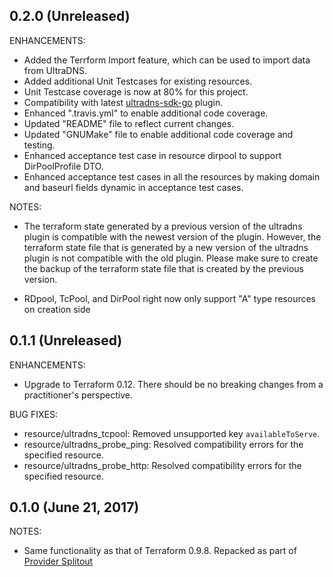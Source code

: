 ## 0.2.0 (Unreleased)

ENHANCEMENTS:
* Added the Terrform Import feature, which can be used to import data from UltraDNS.
* Added additional Unit Testcases for existing resources.
* Unit Testcase coverage is now at 80% for this project.
* Compatibility with latest [ultradns-sdk-go](https://github.com/ultradns/ultradns-sdk-go) plugin.
* Enhanced ".travis.yml" to enable additional code coverage.
* Updated "README" file to reflect current changes.
* Updated "GNUMake" file to enable additional code coverage and testing.
* Enhanced acceptance test case in resource dirpool to support DirPoolProfile DTO.
* Enhanced acceptance test cases in all the resources by making domain and baseurl fields dynamic in acceptance test cases.

NOTES:
* The terraform state generated by a previous version of the ultradns plugin is compatible with the newest version of the plugin. However, the terraform state file that is generated by a new version of the ultradns plugin is not compatible with the old plugin.
Please make sure to create the backup of the terraform state file that is created by the previous version.

* RDpool, TcPool, and DirPool right now only support "A" type resources on creation side

## 0.1.1 (Unreleased)

ENHANCEMENTS:
* Upgrade to Terraform 0.12. There should be no breaking changes from a practitioner's perspective.

BUG FIXES:
* resource/ultradns_tcpool: Removed unsupported key `availableToServe`.
* resource/ultradns_probe_ping: Resolved compatibility errors for the specified resource. 
* resource/ultradns_probe_http: Resolved compatibility errors for the specified resource.

## 0.1.0 (June 21, 2017)

NOTES:

* Same functionality as that of Terraform 0.9.8. Repacked as part of [Provider Splitout](https://www.hashicorp.com/blog/upcoming-provider-changes-in-terraform-0-10/)
